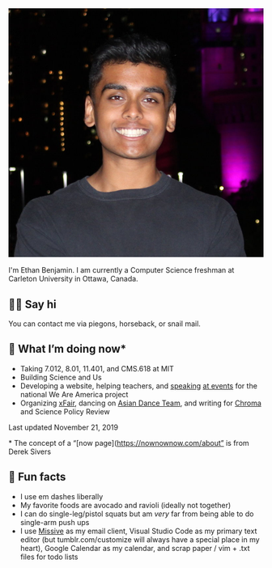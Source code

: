 ---
---

<img id="portrait" src="assets/me.jpg" alt="placeholder photo">

I'm Ethan Benjamin. I am currently a Computer Science freshman at Carleton University in Ottawa, Canada. 

## 👋🏻 Say hi

You can contact me via piegons, horseback, or snail mail.

## 📍 What I’m doing now*

- Taking 7.012, 8.01, 11.401, and CMS.618 at MIT
- Building Science and Us
- Developing a website, helping teachers, and [speaking](https://hubweek.org) [at events](https://bostonbookfest.org/festival/presenters/) for the national We Are America project
- Organizing [xFair](https://xfair.io), dancing on [Asian Dance Team](https://adt.it.eddu), and writing for [Chroma](https://mitchroma.ink) and Science Policy Review

Last updated November 21, 2019

\* The concept of a “[now page](https://nownownow.com/about” is from Derek Sivers

## 📠 Fun facts

- I use em dashes liberally
- My favorite foods are avocado and ravioli (ideally not together)
- I can do single-leg/pistol squats but am *very* far from being able to do single-arm push ups
- I use [Missive](https://missiveapp.com/) as my email client, Visual Studio Code as my primary text editor (but tumblr.com/customize will always have a special place in my heart), Google Calendar as my calendar, and scrap paper / vim + .txt files for todo lists